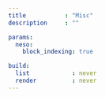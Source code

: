 ```yaml
---
title           : "Misc"
description     : ""

params:
  neso:
    block_indexing: true

build:
  list            : never
  render          : never
---
```


<!-- Optional content -->
